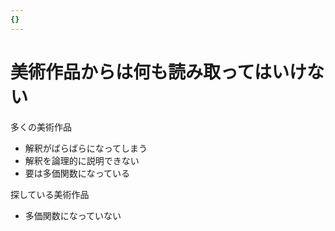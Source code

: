 ```yaml
---
{}
---
```

# 美術作品からは何も読み取ってはいけない

多くの美術作品

- 解釈がばらばらになってしまう  
- 解釈を論理的に説明できない  
- 要は多価関数になっている  

探している美術作品

- 多価関数になっていない